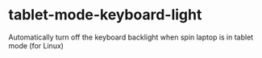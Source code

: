 # tablet-mode-keyboard-light
Automatically turn off the keyboard backlight when spin laptop is in tablet mode (for Linux)
